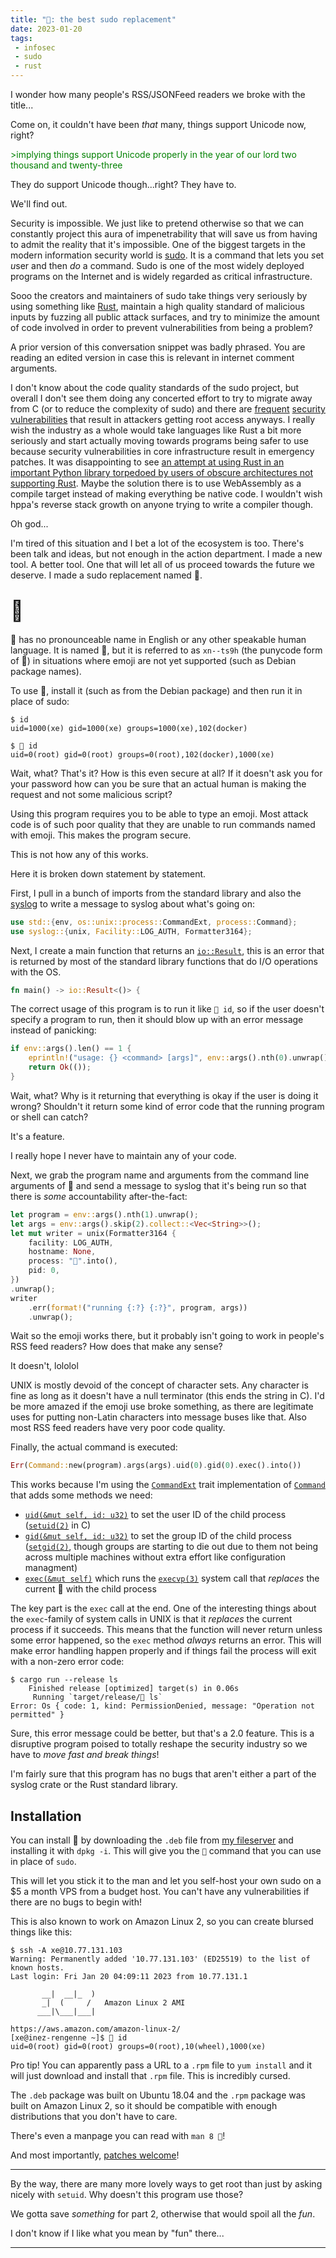 ```yaml
---
title: "🥺: the best sudo replacement"
date: 2023-01-20
tags:
 - infosec
 - sudo
 - rust
---
```


<xeblog-hero ai="Waifu Diffusion" file="aoi-flee" prompt="1girl, fox ears, blue hair, blue eyes, katana, bamboo forest, kimono, long hair, princess, pokemon, fluffy hair, shouting, coffee, chibi, portrait, dialogue, monado, running, fox tail, blue tail"></xeblog-hero>

<xeblog-conv name="Mara" mood="hmm">I wonder how many people's RSS/JSONFeed
readers we broke with the title...</xeblog-conv>

<xeblog-conv name="Aoi" mood="cheer">Come on, it couldn't have been _that_ many,
things support Unicode now, right?</xeblog-conv>

<xeblog-conv name="Numa" mood="delet"><span style="color:green">&gt;implying
things support Unicode properly in the year of our lord two thousand and
twenty-three</span></xeblog-conv>

<xeblog-conv name="Aoi" mood="facepalm">They do support Unicode though...right?
They have to.</xeblog-conv>

<xeblog-conv name="Cadey" mood="coffee">We'll find out.</xeblog-conv>

Security is impossible. We just like to pretend otherwise so that we can
constantly project this aura of impenetrability that will save us from having to
admit the reality that it's impossible. One of the biggest targets in the modern
information security world is [sudo](https://www.sudo.ws/). It is a command that
lets you *s*et *u*ser and then *do* a command. Sudo is one of the most widely
deployed programs on the Internet and is widely regarded as critical
infrastructure.

<xeblog-conv name="Aoi" mood="grin">Sooo the creators and maintainers of sudo
take things very seriously by using something like
[Rust](https://www.rust-lang.org/), maintain a high quality standard of
malicious inputs by fuzzing all public attack surfaces, and try to minimize the
amount of code involved in order to prevent vulnerabilities from being a
problem?</xeblog-conv>

<div class="warning">A prior version of this conversation snippet was badly
phrased. You are reading an edited version in case this is relevant in internet
comment arguments.</div>

<xeblog-conv name="Cadey" mood="coffee">I don't know about the code quality
standards of the sudo project, but overall I don't see them doing any concerted
effort to try to migrate away from C (or to reduce the complexity of sudo) and
there are
[frequent](https://cve.mitre.org/cgi-bin/cvename.cgi?name=CVE-2023-22809) 
[security](https://cve.mitre.org/cgi-bin/cvename.cgi?name=CVE-2021-3156)
[vulnerabilities](https://www.sudo.ws/security/advisories/sudoedit_selinux) that
result in attackers getting root access anyways. I really wish the industry as a
whole would take languages like Rust a bit more seriously and start actually
moving towards programs being safer to use because security vulnerabilities in
core infrastructure result in emergency patches. It was disappointing to see [an
attempt at using Rust in an important Python library torpedoed by users of
obscure architectures not supporting Rust](https://lwn.net/Articles/845535/).
Maybe the solution there is to use WebAssembly as a compile target instead of
making everything be native code. I wouldn't wish hppa's reverse stack growth on
anyone trying to write a compiler though.</xeblog-conv>

<xeblog-conv name="Aoi" mood="sus">Oh god...</xeblog-conv>

I'm tired of this situation and I bet a lot of the ecosystem is too. There's
been talk and ideas, but not enough in the action department. I made a new tool.
A better tool. One that will let all of us proceed towards the future we
deserve. I made a sudo replacement named 🥺.

## <span style="font-size:xx-large">🥺</span>

🥺 has no pronounceable name in English or any other speakable human language.
It is named 🥺, but it is referred to as `xn--ts9h` (the punycode form of 🥺) in
situations where emoji are not yet supported (such as Debian package names).

To use 🥺, install it (such as from the Debian package) and then run it in place
of sudo:

```
$ id
uid=1000(xe) gid=1000(xe) groups=1000(xe),102(docker)

$ 🥺 id
uid=0(root) gid=0(root) groups=0(root),102(docker),1000(xe)
```

<xeblog-conv name="Mara" mood="hmm">Wait, what? That's it? How is this even
secure at all? If it doesn't ask you for your password how can you be sure that
an actual human is making the request and not some malicious
script?</xeblog-conv>

<xeblog-conv name="Numa" mood="delet">Using this program requires you to be able
to type an emoji. Most attack code is of such poor quality that they are unable
to run commands named with emoji. This makes the program secure.</xeblog-conv>

<xeblog-conv name="Aoi" mood="coffee">This is not how any of this
works.</xeblog-conv>

Here it is broken down statement by statement.

First, I pull in a bunch of imports from the standard library and also the
[syslog](https://docs.rs/syslog/latest/syslog/) to write a message to syslog
about what's going on:

```rust
use std::{env, os::unix::process::CommandExt, process::Command};
use syslog::{unix, Facility::LOG_AUTH, Formatter3164};
```

Next, I create a main function that returns an
[`io::Result`](https://doc.rust-lang.org/std/io/type.Result.html), this is an
error that is returned by most of the standard library functions that do I/O
operations with the OS.

```rust
fn main() -> io::Result<()> {
```

The correct usage of this program is to run it like `🥺 id`, so if the user
doesn't specify a program to run, then it should blow up with an error message
instead of panicking:

```rust
if env::args().len() == 1 {
    eprintln!("usage: {} <command> [args]", env::args().nth(0).unwrap());
    return Ok(());
}
```

<xeblog-conv name="Aoi" mood="wut">Wait, what? Why is it returning that
everything is okay if the user is doing it wrong? Shouldn't it return some kind
of error code that the running program or shell can catch?</xeblog-conv>

<xeblog-conv name="Numa" mood="delet">It's a feature.</xeblog-conv>

<xeblog-conv name="Aoi" mood="coffee">I really hope I never have to maintain any
of your code.</xeblog-conv>

Next, we grab the program name and arguments from the command line arguments of
🥺 and send a message to syslog that it's being run so that there is _some_
accountability after-the-fact:

```rust
let program = env::args().nth(1).unwrap();
let args = env::args().skip(2).collect::<Vec<String>>();
let mut writer = unix(Formatter3164 {
    facility: LOG_AUTH,
    hostname: None,
    process: "🥺".into(),
    pid: 0,
})
.unwrap();
writer
    .err(format!("running {:?} {:?}", program, args))
    .unwrap();
```

<xeblog-conv name="Aoi" mood="wut">Wait so the emoji works there, but it
probably isn't going to work in people's RSS feed readers? How does that make
any sense?</xeblog-conv>

<xeblog-conv name="Numa" mood="delet">It doesn't, lololol</xeblog-conv>

<xeblog-conv name="Cadey" mood="coffee">UNIX is mostly devoid of the concept of
character sets. Any character is fine as long as it doesn't have a null
terminator (this ends the string in C). I'd be more amazed if the emoji use
broke something, as there are legitimate uses for putting non-Latin characters
into message buses like that. Also most RSS feed readers have very poor code
quality.</xeblog-conv>

Finally, the actual command is executed:

```rust
Err(Command::new(program).args(args).uid(0).gid(0).exec().into())
```

This works because I'm using the
[`CommandExt`](https://doc.rust-lang.org/std/os/unix/process/trait.CommandExt.html)
trait implementation of
[`Command`](https://doc.rust-lang.org/std/process/struct.Command.html) that adds
some methods we need:

- [`uid(&mut self, id:
  u32)`](https://doc.rust-lang.org/std/process/struct.Command.html#method.uid)
  to set the user ID of the child process
  ([`setuid(2)`](https://man7.org/linux/man-pages/man2/setuid.2.html) in C)
- [`gid(&mut self, id:
  u32)`](https://doc.rust-lang.org/std/process/struct.Command.html#method.gid)
  to set the group ID of the child process
  ([`setgid(2)`](https://man7.org/linux/man-pages/man2/setgid.2.html), though
  groups are starting to die out due to them not being across multiple machines
  without extra effort like configuration managment)
- [`exec(&mut
  self)`](https://doc.rust-lang.org/std/os/unix/process/trait.CommandExt.html#tymethod.exec)
  which runs the
  [`execvp(3)`](https://man7.org/linux/man-pages/man3/exec.3.html) system call
  that _replaces_ the current 🥺 with the child process

The key part is the `exec` call at the end. One of the interesting things about
the `exec`-family of system calls in UNIX is that it _replaces_ the current
process if it succeeds. This means that the function will never return unless
some error happened, so the `exec` method _always_ returns an error. This will
make error handling happen properly and if things fail the process will exit
with a non-zero error code:

```
$ cargo run --release ls
    Finished release [optimized] target(s) in 0.06s
     Running `target/release/🥺 ls`
Error: Os { code: 1, kind: PermissionDenied, message: "Operation not permitted" }
```

<xeblog-conv name="Numa" mood="delet">Sure, this error message could be better,
but that's a 2.0 feature. This is a disruptive program poised to totally reshape
the security industry so we have to _move fast and break things_!</xeblog-conv>

I'm fairly sure that this program has no bugs that aren't either a part of the
syslog crate or the Rust standard library.

## Installation

You can install 🥺 by downloading the `.deb` file from [my
fileserver](https://pneuma.shark-harmonic.ts.net/.within/xn--ts9h/) and
installing it with `dpkg -i`. This will give you the `🥺` command that you can
use in place of `sudo`.

<xeblog-conv name="Numa" mood="delet">This will let you stick it to the man and
let you self-host your own sudo on a $5 a month VPS from a budget host. You
can't have any vulnerabilities if there are no bugs to begin with!</xeblog-conv>

<xeblog-sticker name="Aoi" mood="facepalm"></xeblog-sticker>

This is also known to work on Amazon Linux 2, so you can create blursed things
like this:

```
$ ssh -A xe@10.77.131.103
Warning: Permanently added '10.77.131.103' (ED25519) to the list of known hosts.
Last login: Fri Jan 20 04:09:11 2023 from 10.77.131.1

       __|  __|_  )
       _|  (     /   Amazon Linux 2 AMI
      ___|\___|___|

https://aws.amazon.com/amazon-linux-2/
[xe@inez-rengenne ~]$ 🥺 id
uid=0(root) gid=0(root) groups=0(root),10(wheel),1000(xe)
```

<xeblog-conv name="Mara" mood="hacker">Pro tip! You can apparently pass a URL to
a `.rpm` file to `yum install` and it will just download and install that `.rpm`
file. This is incredibly cursed.</xeblog-conv>

The `.deb` package was built on Ubuntu 18.04 and the `.rpm` package was built on
Amazon Linux 2, so it should be compatible with enough distributions that you
don't have to care.

<xeblog-conv name="Mara" mood="hacker">There's even a manpage you can read with
`man 8 🥺`!</xeblog-conv>

<xeblog-conv name="Numa" mood="delet">And most importantly, [patches
welcome](https://github.com/Xe/xn--ts9h)!</xeblog-conv>

---

<xeblog-conv name="Numa" mood="delet">By the way, there are many more lovely
ways to get root than just by asking nicely with `setuid`. Why doesn't this
program use those?</xeblog-conv>

<xeblog-conv name="Cadey" mood="coffee">We gotta save _something_ for part 2,
otherwise that would spoil all the _fun_.</xeblog-conv>

<xeblog-conv name="Aoi" mood="sus">I don't know if I like what you mean by "fun"
there...</xeblog-conv>

---

<xeblog-sticker name="Aoi" mood="yawn"></xeblog-sticker>
